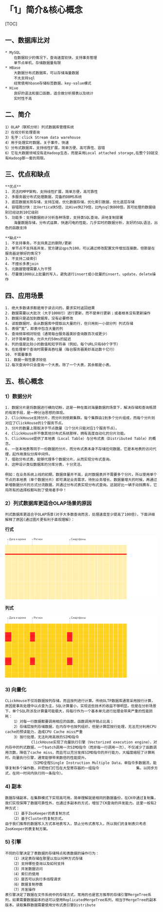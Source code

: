 # 「1」简介&核心概念

[TOC]



## 一、数据库比对

```
* MySQL
	在数据较少的情况下，查询速度较快，支持事务管理
	单节点单机，存储数据量有限
* HBase
	大数据分布式数据库，可以存储海量数据
	不太支持sql
	经常使用hbase存储标签数据，key-value模式
* Hive
	良好的语法和窗口函数，适合做分析报表以及统计
	实时性不高
```

## 二、简介

```
1）OLAP（联机分析）列式数据库管理系统
2）在线分析处理查询
3）名字：click Stream data warehouse
4）用于处理实时数据，关于事件，快速
5）分布式数据库，支持线性扩展，简单方便、高可靠性、容错
6）它在大数据领域没有走Hadoop生态，而是采用Local attached storage,在整个IO就没有Hadoop那一套的局限。
```

## 三、优点和缺点

```
**优点**
1. 灵活的MPP架构，支持线性扩展，简单方便，高可靠性
2. 多服务器分布式处理数据，完备的DBMS系统
3. 底层数据劣势存储，支持压缩，优化数据存储，优化索引数据，优化底层存储
4. 容错跑分快：比Vertica快5倍，比Hive快279倍，比Mysql快800倍，其可处理的数据级别已经达到10亿级别
5. 功能多：支持数据统计分析各种场景，支持类SQL查询，异地复制部署
	海量数据存储，分布式运算，快速闪电的性能，几乎实时的数据分析，友好的SQL语法，出色的函数支持

**缺点**
1. 不支持事务，不支持真正的删除/更新
2. 单节点不支持高并发，官方建议qps为100，可以通过修改配置文件增加连接数，但那是在服务器足够好的情况下
3. 不支持二级索引
4. 不擅长多表join
5. 元数据管理需要人为干预
6. 尽量做1000以上批量的写入，避免逐行insert或小批量的insert，update，delete操作
```

## 四、应用场景

```
1. 绝大多数请求都是用于读访问的，要求实时返回结果
2. 数据需要以大批次（大于1000行）进行更新，而不是单行更新；或者根本没有更新操作
3. 数据只是追加到数据库，没有必要修改
4. 读取数据时，会从数据库中提取出大量的行，但只用到一小部分列 列式存储
5. 表很“宽”，即表中包含大量的列
6. 查询频率相对较低（通常每台服务器美妙查询数百次或更少）
7. 对于简单查询，允许大约50ms的延迟
8. 列的值是比较小的数值和短字符串（例如，每个URL只有60个字节）
9. 在处理单个查询时需要高吞吐量（每台服务器美妙高达数十亿行）
10. 不需要事务
11. 数据一致性要求较低
12.每次查询中只会查询一个大表。除了一个大表，其余都是小表。
```

## 五、核心概念

### 1）数据分片

```
1. 数据分片是将数据进行横向切粉，这是一种在面对海量数据的场景下，解决存储和查询瓶颈的有效手段，是一种分治思想的体现。
2. ClickHouse支持分片，而分片则依赖集群。每个集群由1到多个分片组成，而每个分片则对应了ClickHouse的1个服务节点。
3. 分片的数量上限取决于节点数量（1个分片只能对应1个服务节点）。
4. ClickHouse并不像其他分布式系统那样，拥有高度自动化的分片功能。
5. ClickHouse提供了本地表（Local Table）与分布式表（Distributed Table）的概念。
6. 一张本地表等同于一份数据的分片，而分布式表本身不存储任何数据，它是本地表的访问代理，起作用类似分库中间件。
7. 借助分布式表，能够代理多个数据分片，从而实现分布式查询。
8. 这种设计类似数据库的分库分表，十分灵活。

例如：在业务系统上线的初期，数据体量并不高，此时数据表并不需要多个分片。所以使用单个节点的本地表（单个数据分片）即可满足业务需求，待到业务增长、数据量增大的时候，再通过新增数据分片的方式分流数据，并通过分布式表实现分布式查询。这就好比一辆手动挡赛车，它将所有的选择权都叫到了使用者手中！
```

### 2）列式数据库更适合OLAP场景的原因

```
列式数据库更适合于OLAP场景(对于大多数查询而言，处理速度至少提高了100倍)，下面详细解释了原因(通过图片更有利于直观理解)：
```

**行式**

![Row oriented](https://raw.githubusercontent.com/DataDevLPY/TyporaPicStore/main/Picturerow-oriented.gif?token=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)

**列式**

![Column oriented](https://raw.githubusercontent.com/DataDevLPY/TyporaPicStore/main/Picturecolumn-oriented-20211121214611403.gif?token=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)

### 3) 向量化

```
CLickHouse不仅将数据按列存储，而且按列进行计算。传统OLTP数据库通常采用按行计算，原因是事务处理中以点查为主，SQL计算量小，实现这些技术的收益不够明显。但是在分析场景下，单个SQL所涉及计算量可能极大，将每行作为一个基本单元进行处理会带来严重的性能损耗：
	1）对每一行数据都要调用相应的函数，函数调用开销占比高；
	2）存储层按列存储数据，在内存中也按列组织，但是计算层按行处理，无法充分利用CPU cache的预读能力，造成CPU Cache miss严重
	3）按行处理，无法利用高效的SIMD指令
			ClickHouse实现了向量执行引擎（Vectorized execution engine），对内存中的列式数据，一个batch调用一次SIMD指令（而非每一行调用一次），不仅减少了函数调用次数，降低了cache miss，而且可以充分发挥SIMD指令的并行能力，大幅度缩短了计算耗时。向量执行引擎，通常能够带来数倍的性能提升。
			（SIMD全程Single Instruction Multiple Data，单指令多数据流，能够复制多个操作数，并把他们打包在大型寄存器的一组指令					集。以同步方式，在同一时间内执行同一条指令）。
```

### 4) 副本

```
数据存储副本，在集群模式下实现高可用，简单理解就是相同的数据备份，在CK中通过复制集，我们实现保障了数据可靠性外，也通过多副本的方式，增加了CK查询的并发能力。这里一般有2种方式：
​	（1）基于ZooKeeper的表复制方式
​	（2）基于Cluster的复制方式。
由于我们推荐的数据写入方式本地表写入，禁止分布式表写入，所以我们的复制表只考虑ZooKeeper的表复制方案。
```

### 5) 引擎

```
不同的引擎决定了表数据的存储特点和表数据的操作行为：
​	（1）决定表存储在那里以及以何种方式存储
​	（2）支持哪些查询以及如何支持
​	（3）并发数据访问
​	（4）索引的使用
​	（5）是否可以执行多线程请求
​	（6）数据复制参数
​	（7）并发操作
表引擎决定了数据在文件系统中的存储方式，常用的也是官方推荐的存储引擎MergeTree系列，如果需要数据副本的话可以使用ReplicatedMergeTree系列，相当于MergeTree的副本版本。读取集群数据需要使用分布式表引擎Distribute
```













